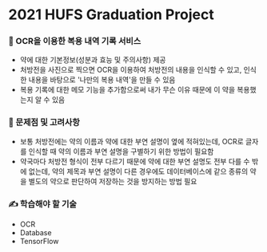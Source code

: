 # 2021 HUFS Graduation Project

### 💊 OCR을 이용한 복용 내역 기록 서비스
- 약에 대한 기본정보(성분과 효능 및 주의사항) 제공
- 처방전을 사진으로 찍으면 OCR을 이용하여 처방전의 내용을 인식할 수 있고, 인식한 내용을 바탕으로 '나만의 복용 내역'을 만들 수 있음
- 복용 기록에 대한 메모 기능을 추가함으로써 내가 무슨 이유 때문에 이 약을 복용했는지 알 수 있음

### 🎯 문제점 및 고려사항
- 보통 처방전에는 약의 이름과 약에 대한 부연 설명이 옆에 적혀있는데, OCR로 글자를 인식할 때 약의 이름과 부연 설명을 구별하기 위한 방법이 필요함
- 약국마다 처방전 형식이 전부 다르기 때문에 약에 대한 부연 설명도 전부 다를 수 밖에 없는데, 약의 제목과 부연 설명이 다른 경우에도 데이터베이스에 같으 종류의 약을 별도의 약으로 판단하여 저장하는 것을 방지하는 방법 필요

### ✍ 학습해야 할 기술
- OCR
- Database
- TensorFlow